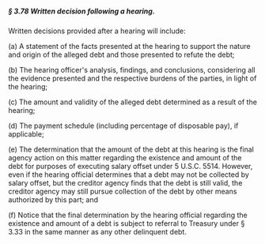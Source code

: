 ##### § 3.78 Written decision following a hearing. #####

Written decisions provided after a hearing will include:

(a) A statement of the facts presented at the hearing to support the nature and origin of the alleged debt and those presented to refute the debt;

(b) The hearing officer's analysis, findings, and conclusions, considering all the evidence presented and the respective burdens of the parties, in light of the hearing;

(c) The amount and validity of the alleged debt determined as a result of the hearing;

(d) The payment schedule (including percentage of disposable pay), if applicable;

(e) The determination that the amount of the debt at this hearing is the final agency action on this matter regarding the existence and amount of the debt for purposes of executing salary offset under 5 U.S.C. 5514. However, even if the hearing official determines that a debt may not be collected by salary offset, but the creditor agency finds that the debt is still valid, the creditor agency may still pursue collection of the debt by other means authorized by this part; and

(f) Notice that the final determination by the hearing official regarding the existence and amount of a debt is subject to referral to Treasury under § 3.33 in the same manner as any other delinquent debt.